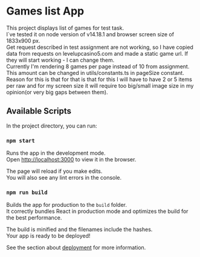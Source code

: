 # Games list App

This project displays list of games for test task.\
I`ve tested it on node version of v14.18.1 and browser screen size of 1833x900 px.\
Get request described in test assignment are not working, so I have copied data from requests on levelupcasino5.com and made a static game url.
If they will start working - I can change them.\
Currently I'm rendering 8 games per page instead of 10 from assignment. This amount can be changed in utils/constants.ts in pageSize constant.
Reason for this is that for that is that for this I will have to have 2 or 5 items per raw and for my screen size it will require too big/small image size in my opinion(or very big gaps between them).
## Available Scripts

In the project directory, you can run:

### `npm start`

Runs the app in the development mode.\
Open [http://localhost:3000](http://localhost:3000) to view it in the browser.

The page will reload if you make edits.\
You will also see any lint errors in the console.

### `npm run build`

Builds the app for production to the `build` folder.\
It correctly bundles React in production mode and optimizes the build for the best performance.

The build is minified and the filenames include the hashes.\
Your app is ready to be deployed!

See the section about [deployment](https://facebook.github.io/create-react-app/docs/deployment) for more information.
